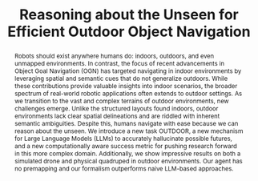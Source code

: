 ---
id:             2023-bestllmnav
title:          "Reasoning about the Unseen for Efficient Outdoor Object Navigation"

authors:
    - Me
    - Tianyi
    - Kedi
    - MJR
    - Yonatan
venue:          Submitted for ICRA, 2024.
year:           "2023-09"
thumbnail:      assets/publications/2023-bestllmnav/bestllmnav.png
links:
    paper:      https://arxiv.org/abs/2309.10103v1
    code:       https://github.com/quantingxie/reasonedexplorer
    bibtex:     assets/publications/2022-croscarep/ref.txt

layout: project
short_title: Reasoning about the unseen for efficient outdoor object navigation
abstract: "Robots should exist anywhere humans do: indoors, outdoors, and even unmapped environments. In contrast, the focus of recent advancements in Object Goal Navigation (OGN) has targeted navigating in indoor environments by leveraging spatial and semantic cues that do not generalize outdoors. While these contributions provide valuable insights into indoor scenarios, the broader spectrum of real-world robotic applications often extends to outdoor settings. As we transition to the vast and complex terrains of outdoor environments, new challenges emerge. Unlike the structured layouts found indoors, outdoor environments lack clear spatial delineations and are riddled with inherent semantic ambiguities. Despite this, humans navigate with ease because we can reason about the unseen. We introduce a new task OUTDOOR, a new mechanism for Large Language Models (LLMs) to accurately hallucinate possible futures, and a new computationally aware success metric for pushing research forward in this more complex domain. Additionally, we show impressive results on both a simulated drone and physical quadruped in outdoor environments. Our agent has no premapping and our formalism outperforms naive LLM-based approaches."
---